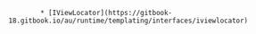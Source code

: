            * [IViewLocator](https://gitbook-18.gitbook.io/au/runtime/templating/interfaces/iviewlocator)
